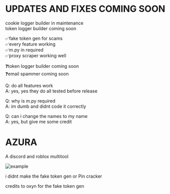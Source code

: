# UPDATES AND FIXES COMING SOON
cookie logger builder in maintenance                                                                
token logger builder coming soon

✅fake token gen for scams                                              
✅every feature working                                                        
✅m.py in required                                                                                   
✅proxy scraper working well

❓token logger builder coming soon                                                   
❓email spammer coming soon

Q: do all features work                                                                       
A: yes, yes they do all tested before release
  
Q: why is m.py required                                                                   
A: im dumb and didnt code it correctly

Q: can i change the names to my name                                                                
A: yes, but give me some credit

# AZURA
A discord and roblox multitool

![example](https://cdn.discordapp.com/attachments/1018327533906825256/1026558888239190026/unknown.png)

i didnt make the fake token gen or Pin cracker 

credits to oxyn for the fake token gen

